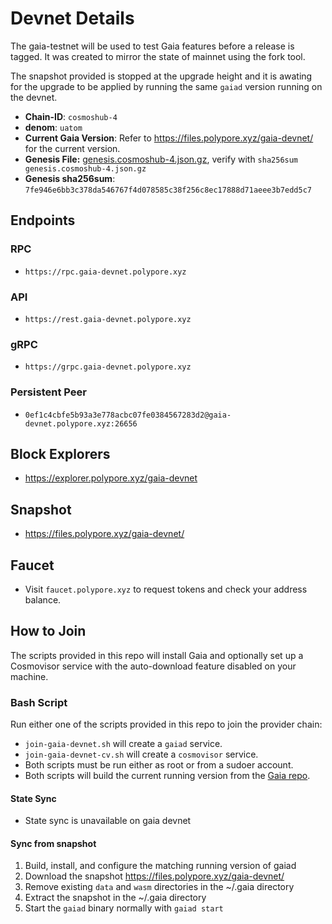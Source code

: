 
# Devnet Details

The gaia-testnet will be used to test Gaia features before a release is tagged. It was created to mirror the state of mainnet using the fork tool.

The snapshot provided is stopped at the upgrade height and it is awating for the upgrade to be applied by running the same `gaiad` version running on the devnet.

* **Chain-ID**: `cosmoshub-4`
* **denom**: `uatom`
* **Current Gaia Version**: Refer to https://files.polypore.xyz/gaia-devnet/ for the current version.
* **Genesis File:**  [genesis.cosmoshub-4.json.gz](https://github.com/cosmos/mainnet/raw/master/genesis/genesis.cosmoshub-4.json.gz), verify with `sha256sum genesis.cosmoshub-4.json.gz`
* **Genesis sha256sum**: `7fe946e6bb3c378da546767f4d078585c38f256c8ec17888d71aeee3b7edd5c7`

## Endpoints

### RPC

* `https://rpc.gaia-devnet.polypore.xyz`

### API

* `https://rest.gaia-devnet.polypore.xyz`

### gRPC

* `https://grpc.gaia-devnet.polypore.xyz`

### Persistent Peer

* `0ef1c4cbfe5b93a3e778acbc07fe0384567283d2@gaia-devnet.polypore.xyz:26656`

## Block Explorers

* https://explorer.polypore.xyz/gaia-devnet

## Snapshot

* https://files.polypore.xyz/gaia-devnet/

## Faucet

* Visit `faucet.polypore.xyz` to request tokens and check your address balance.

## How to Join

The scripts provided in this repo will install Gaia and optionally set up a Cosmovisor service with the auto-download feature disabled on your machine.

### Bash Script

Run either one of the scripts provided in this repo to join the provider chain:
* `join-gaia-devnet.sh` will create a `gaiad` service.
* `join-gaia-devnet-cv.sh` will create a `cosmovisor` service.
* Both scripts must be run either as root or from a sudoer account.
* Both scripts will build the current running version from the [Gaia repo](https://github.com/cosmos/gaia/).

#### State Sync

* State sync is unavailable on gaia devnet

#### Sync from snapshot

1. Build, install, and configure the matching running version of gaiad
2. Download the snapshot https://files.polypore.xyz/gaia-devnet/
3. Remove existing `data` and `wasm` directories in the ~/.gaia directory
4. Extract the snapshot in the ~/.gaia directory
5. Start the `gaiad` binary normally with `gaiad start`
